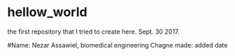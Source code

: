 # hellow_world
the first repository that I tried to create here. Sept. 30 2017.


#Name: Nezar Assawiel, biomedical engineering
Chagne made: added date
